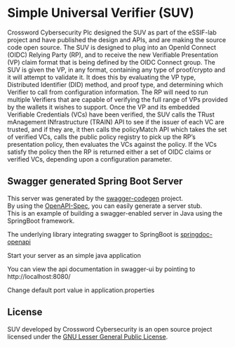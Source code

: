 # Simple Universal Verifier (SUV)
Crossword Cybersecurity Plc designed the SUV as part of the eSSIF-lab project and have published the 
design and APIs, and are making the source code open source. The SUV is designed to plug into an 
OpenId Connect (OIDC) Relying Party (RP), and to receive the new Verifiable Presentation (VP) claim 
format that is being defined by the OIDC Connect group. The SUV is given the VP, in any format, 
containing any type of proof/crypto and it will attempt to validate it. It does this by evaluating 
the VP type, Distributed Identifier (DID) method, and proof type, and determining which Verifier to 
call from configuration information. The RP will need to run multiple Verifiers that are capable of 
verifying the full range of VPs provided by the wallets it wishes to support. Once the VP and its 
embedded Verifiable Credentials (VCs) have been verified, the SUV calls the TRust mAnagement 
INfrastructure (TRAIN) API to see if the issuer of each VC are trusted, and if they are, it then 
calls the policyMatch API which takes the set of verified VCs, calls the public policy registry to 
pick up the RP’s presentation policy, then evaluates the VCs against the policy. If the VCs satisfy 
the policy then the RP is returned either a set of OIDC claims or verified VCs, depending upon a 
configuration parameter.

## Swagger generated Spring Boot Server
This server was generated by the [swagger-codegen](https://github.com/swagger-api/swagger-codegen) project.  
By using the [OpenAPI-Spec](https://github.com/swagger-api/swagger-core), you can easily generate a server stub.  
This is an example of building a swagger-enabled server in Java using the SpringBoot framework.

The underlying library integrating swagger to SpringBoot is [springdoc-openapi](https://github.com/springdoc/springdoc-openapi)

Start your server as an simple java application

You can view the api documentation in swagger-ui by pointing to  
http://localhost:8080/

Change default port value in application.properties

## License

SUV developed by Crossword Cybersecurity is an open source project licensed under the
[GNU Lesser General Public License](https://www.gnu.org/licenses/lgpl-3.0.html).
